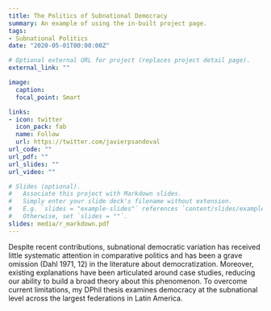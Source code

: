 ```yaml
---
title: The Politics of Subnational Democracy
summary: An example of using the in-built project page.
tags:
- Subnational Politics
date: "2020-05-01T00:00:00Z"

# Optional external URL for project (replaces project detail page).
external_link: ""

image:
  caption:
  focal_point: Smart

links:
- icon: twitter
  icon_pack: fab
  name: Follow
  url: https://twitter.com/javierpsandoval
url_code: ""
url_pdf: ""
url_slides: ""
url_video: ""

# Slides (optional).
#   Associate this project with Markdown slides.
#   Simply enter your slide deck's filename without extension.
#   E.g. `slides = "example-slides"` references `content/slides/example-slides.md`.
#   Otherwise, set `slides = ""`.
slides: media/r_markdown.pdf
---
```


Despite recent contributions, subnational democratic variation has received little systematic attention in comparative politics and has been a grave omission (Dahl 1971, 12) in the literature about democratization. Moreover, existing explanations have been articulated around case studies, reducing our ability to build a broad theory about this phenomenon. To overcome current limitations, my DPhil thesis examines democracy at the subnational level across the largest federations in Latin America.

